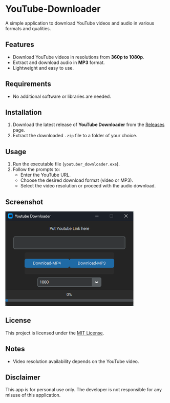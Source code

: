 # YouTube-Downloader  

A simple application to download YouTube videos and audio in various formats and qualities.  

## Features  
- Download YouTube videos in resolutions from **360p to 1080p**.  
- Extract and download audio in **MP3** format.  
- Lightweight and easy to use.  

## Requirements  
- No additional software or libraries are needed.  

## Installation  
1. Download the latest release of **YouTube Downloader** from the [Releases](https://github.com/yourusername/youtube-downloader/releases) page.  
2. Extract the downloaded `.zip` file to a folder of your choice.  

## Usage  
1. Run the executable file (`youtuber_downloader.exe`).  
2. Follow the prompts to:  
   - Enter the YouTube URL.  
   - Choose the desired download format (video or MP3).  
   - Select the video resolution or proceed with the audio download.  

## Screenshot  
![YouTube Downloader Screenshot](Screenshot.png)  

## License  
This project is licensed under the [MIT License](LICENSE).  

## Notes  
- Video resolution availability depends on the YouTube video.   

## Disclaimer  
This app is for personal use only. The developer is not responsible for any misuse of this application.  

